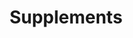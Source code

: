 ---
title: Supplements
crosslinks:
- Nootropics
- Fitness
- youtubefactsbot
- nootropics
- HumanMicrobiome
- nutrition
- gainit
- kratom
- u_imguralbumbot
- youtubot
- RCSources
- AskDocs
- bodybuilding
- PEDs
- alotabot
- diabetes
- todayilearned
- microdosing
- JoeRogan
- ResearchReview
---